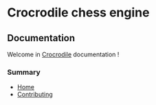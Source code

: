 # Crocrodile chess engine
## Documentation
Welcome in [Crocrodile](https://github.com/Virinas-code/Crocrodile/) documentation !
### Summary
- [Home](Crocrodile/)
- [Contributing](Crocrodile/contribute.html)
